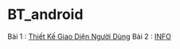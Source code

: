 # BT_android
Bài 1 : [Thiết Kế Giao Diện Người Dùng](https://github.com/chuong031120/BT-Thiet-ke-giao-dien-nguoi-dung)
Bài 2 : [INFO](https://github.com/chuong031120/INFO)
